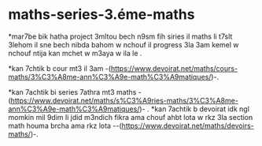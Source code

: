 # maths-series-3.éme-maths
*mar7be bik hatha project 3mltou bech n9sm fih siries il maths li t7slt 3lehom il sne bech nibda bahom w nchouf il progress 3la 3am kemel w nchouf ntija kan mchet w m3aya w ila le . 

*kan 7chtik b cour mt3 il 3am -(https://www.devoirat.net/maths/cours-maths/3%C3%A8me-ann%C3%A9e-math%C3%A9matiques/)-.

*kan 7achtik bi series 7athra mt3 maths -(https://www.devoirat.net/maths/s%C3%A9ries-maths/3%C3%A8me-ann%C3%A9e-math%C3%A9matiques/)-
.
*kan 7achtik b devoirat idk ngl momkin mil 9dim li jdid m3ndich fikra ama chouf ahbt lota w rkz 3la section math houma brcha ama rkz lota --(https://www.devoirat.net/maths/devoirs-maths/)-.
